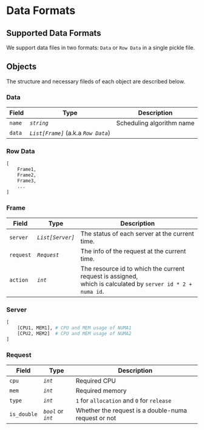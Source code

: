 # Data Formats

## Supported Data Formats

We support data files in two formats: `Data` or `Row Data` in a single pickle file.

## Objects

The structure and necessary fileds of each object are described below.

### Data

| Field | Type | Description |
| ---- | ---- | ---- |
| `name` | *`string`* | Scheduling algorithm name |
| `data` | *`List[Frame]`* (a.k.a *`Row Data`*) |   |

### Row Data

```python
[
    Frame1,
    Frame2,
    Frame3,
    ...
]
```

### Frame

| Field | Type | Description |
| ---- | ---- | ---- |
| `server` | *`List[Server]`* | The status of each server at the current time. |
| `request` | *`Request`* |  The info of the request at the current time. |
| `action` | *`int`* | The resource id to which the current request is assigned, <br> which is calculated by `server id * 2 + numa id`. |

### Server

```python
[
    [CPU1, MEM1], # CPU and MEM usage of NUMA1
    [CPU2, MEM2]  # CPU and MEM usage of NUMA2
]
```

### Request

| Field | Type | Description |
| ---- | ---- | ---- |
| `cpu` | *`int`* |  Required CPU  |
| `mem` | *`int`* |  Required memory  |
| `type` | *`int`* | `1` for `allocation` and `0` for `release` |  
| `is_double` | *`bool`* or *`int`* | Whether the request is a double-numa request or not |

